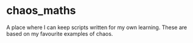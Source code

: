 # chaos_maths
A place where I can keep scripts written for my own learning. These are based on my favourite examples of chaos.

